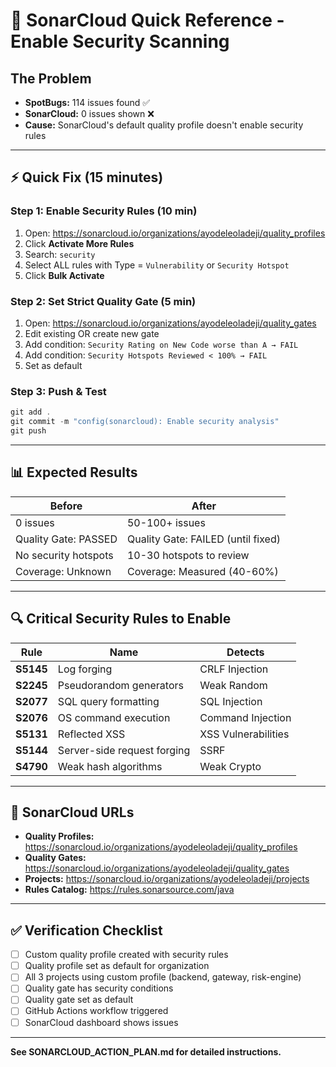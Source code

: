 # 🎯 SonarCloud Quick Reference - Enable Security Scanning

## The Problem
- **SpotBugs:** 114 issues found ✅
- **SonarCloud:** 0 issues shown ❌
- **Cause:** SonarCloud's default quality profile doesn't enable security rules

---

## ⚡ Quick Fix (15 minutes)

### Step 1: Enable Security Rules (10 min)
1. Open: https://sonarcloud.io/organizations/ayodeleoladeji/quality_profiles
2. Click **Activate More Rules**
3. Search: `security`
4. Select ALL rules with Type = `Vulnerability` or `Security Hotspot`
5. Click **Bulk Activate**

### Step 2: Set Strict Quality Gate (5 min)
1. Open: https://sonarcloud.io/organizations/ayodeleoladeji/quality_gates
2. Edit existing OR create new gate
3. Add condition: `Security Rating on New Code worse than A → FAIL`
4. Add condition: `Security Hotspots Reviewed < 100% → FAIL`
5. Set as default

### Step 3: Push & Test
```powershell
git add .
git commit -m "config(sonarcloud): Enable security analysis"
git push
```

---

## 📊 Expected Results

| Before | After |
|--------|-------|
| 0 issues | 50-100+ issues |
| Quality Gate: PASSED | Quality Gate: FAILED (until fixed) |
| No security hotspots | 10-30 hotspots to review |
| Coverage: Unknown | Coverage: Measured (40-60%) |

---

## 🔍 Critical Security Rules to Enable

| Rule | Name | Detects |
|------|------|---------|
| **S5145** | Log forging | CRLF Injection |
| **S2245** | Pseudorandom generators | Weak Random |
| **S2077** | SQL query formatting | SQL Injection |
| **S2076** | OS command execution | Command Injection |
| **S5131** | Reflected XSS | XSS Vulnerabilities |
| **S5144** | Server-side request forging | SSRF |
| **S4790** | Weak hash algorithms | Weak Crypto |

---

## 🎯 SonarCloud URLs

- **Quality Profiles:** https://sonarcloud.io/organizations/ayodeleoladeji/quality_profiles
- **Quality Gates:** https://sonarcloud.io/organizations/ayodeleoladeji/quality_gates  
- **Projects:** https://sonarcloud.io/organizations/ayodeleoladeji/projects
- **Rules Catalog:** https://rules.sonarsource.com/java

---

## ✅ Verification Checklist

- [ ] Custom quality profile created with security rules
- [ ] Quality profile set as default for organization
- [ ] All 3 projects using custom profile (backend, gateway, risk-engine)
- [ ] Quality gate has security conditions
- [ ] Quality gate set as default
- [ ] GitHub Actions workflow triggered
- [ ] SonarCloud dashboard shows issues

---

**See SONARCLOUD_ACTION_PLAN.md for detailed instructions.**
